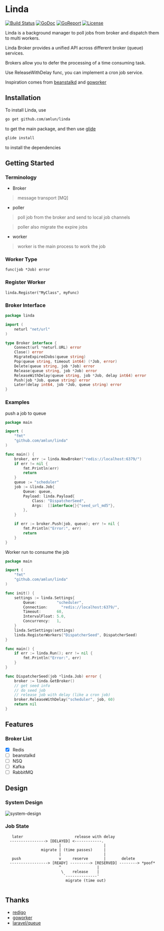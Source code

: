 # Linda

[![Build Status](https://travis-ci.org/amlun/linda.png?branch=master)](https://travis-ci.org/amlun/linda)
[![GoDoc](https://godoc.org/github.com/amlun/linda?status.svg)](https://godoc.org/github.com/amlun/linda)
[![GoReport](https://goreportcard.com/badge/github.com/amlun/linda)](https://goreportcard.com/report/github.com/amlun/linda)
[![License](https://img.shields.io/github/license/mashape/apistatus.svg?maxAge=2592000)](https://raw.githubusercontent.com/amlun/linda/master/LICENSE)

Linda is a background manager to poll jobs from broker and dispatch them to multi workers.

Linda Broker provides a unified API across different broker (queue) services.

Brokers allow you to defer the processing of a time consuming task.

Use ReleaseWithDelay func, you can implement a cron job service.

Inspiration comes from [beanstalkd](https://github.com/kr/beanstalkd) and [goworker](https://github.com/benmanns/goworker) 

## Installation

To install Linda, use
```sh
go get github.com/amlun/linda
```
to get the main package, and then use [glide](https://glide.sh/)
```sh
glide install
```
to install the dependencies

## Getting Started

### Terminology

* Broker
> message transport [MQ]

* poller
> poll job from the broker and send to local job channels

> poller also migrate the expire jobs

* worker
> worker is the main process to work the job

### Worker Type

```
func(job *Job) error
```

### Register Worker
```
linda.Register("MyClass", myFunc)
```

### Broker Interface
```go
package linda

import (
	neturl "net/url"
)

type Broker interface {
	Connect(url *neturl.URL) error
	Close() error
	MigrateExpiredJobs(queue string)
	Pop(queue string, timeout int64) (*Job, error)
	Delete(queue string, job *Job) error
	Release(queue string, job *Job) error
	ReleaseWithDelay(queue string, job *Job, delay int64) error
	Push(job *Job, queue string) error
	Later(delay int64, job *Job, queue string) error
}
```

### Examples


push a job to queue

```go
package main

import (
	"fmt"
	"github.com/amlun/linda"
)

func main() {
	broker, err := linda.NewBroker("redis://localhost:6379/")
	if err != nil {
		fmt.Println(err)
		return
	}
	queue := "scheduler"
	job := &linda.Job{
		Queue: queue,
		Payload: linda.Payload{
			Class: "DispatcherSeed",
			Args:  []interface{}{"seed_url_md5"},
		},
	}

	if err := broker.Push(job, queue); err != nil {
		fmt.Println("Error:", err)
		return
	}
}

```

Worker run to consume the job
```go
package main

import (
	"fmt"
	"github.com/amlun/linda"
)

func init() {
	settings := linda.Settings{
		Queue:         "scheduler",
		Connection:      "redis://localhost:6379/",
		Timeout:       60,
		IntervalFloat: 5.0,
		Concurrency:   1,
	}
	linda.SetSettings(settings)
	linda.RegisterWorkers("DispatcherSeed", DispatcherSeed)
}

func main() {
	if err := linda.Run(); err != nil {
		fmt.Println("Error:", err)
	}
}

func DispatcherSeed(job *linda.Job) error {
	broker := linda.GetBroker()
	// get seed info
	// do seed job
	// release job with delay (like a cron job)
	broker.ReleaseWithDelay("scheduler", job, 60)
	return nil
}
```

## Features

### Broker List

 - [x] Redis
 - [ ] beanstalkd
 - [ ] NSQ
 - [ ] Kafka
 - [ ] RabbitMQ
 
## Design

### System Design

![system-design](https://rawgit.com/amlun/linda/master/images/linda.png)

### Job State
```
   later                       release with delay
  ----------------> [DELAYED] <------------.
                        |                   |
                migrate | (time passes)     |
                        |                   |
   push                 v     reserve       |       delete
  -----------------> [READY] ---------> [RESERVED] --------> *poof*
                        ^                |
                         \    release    |
                          `--------------'
                           migrate (time out)
 
```
## Thanks

* [redigo](https://github.com/garyburd/redigo)
* [goworker](https://github.com/benmanns/goworker)
* [laravel/queue](https://github.com/laravel/framework)